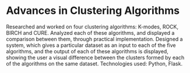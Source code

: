 # Advances in Clustering Algorithms
Researched and worked on four clustering algorithms: K-modes, ROCK, BIRCH and CURE. Analyzed each of these algorithms, and displayed a comparison between them, through practical implementation. Designed a system, which gives a particular dataset as an input to each of the five algorithms, and the output of each of these algorithms is displayed, showing the user a visual difference between the clusters formed by each of the algorithms on the same dataset. Technologies used: Python, Flask.
